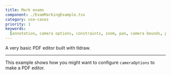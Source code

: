 ```yaml
---
title: Mark exams
component: ./ExamMarkingExample.tsx
category: use-cases
priority: 1
keywords:
  [annotation, camera options, constraints, zoom, pan, camera bounds, pan speed, zoom speed, scroll]
---
```


A very basic PDF editor built with tldraw.

---

This example shows how you might want to configure `cameraOptions` to make a PDF editor.
